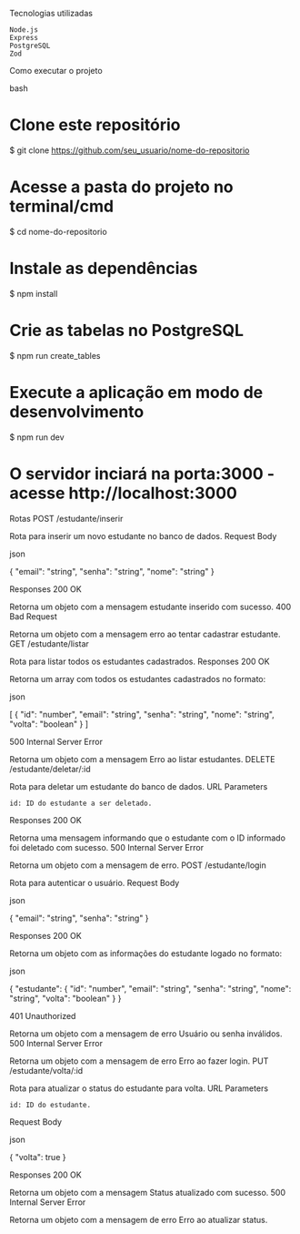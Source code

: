 <!-- Tecnologias utilizadas -->
Tecnologias utilizadas

    Node.js
    Express
    PostgreSQL
    Zod

<!-- Como executar o projeto -->
Como executar o projeto

bash

# Clone este repositório
$ git clone https://github.com/seu_usuario/nome-do-repositorio

# Acesse a pasta do projeto no terminal/cmd
$ cd nome-do-repositorio

# Instale as dependências
$ npm install

# Crie as tabelas no PostgreSQL
$ npm run create_tables

# Execute a aplicação em modo de desenvolvimento
$ npm run dev

# O servidor inciará na porta:3000 - acesse http://localhost:3000 

<!-- Rotas -->
Rotas
POST /estudante/inserir

Rota para inserir um novo estudante no banco de dados.
Request Body

json

{
  "email": "string",
  "senha": "string",
  "nome": "string"
}

Responses
200 OK

Retorna um objeto com a mensagem estudante inserido com sucesso.
400 Bad Request

Retorna um objeto com a mensagem erro ao tentar cadastrar estudante.
GET /estudante/listar

Rota para listar todos os estudantes cadastrados.
Responses
200 OK

Retorna um array com todos os estudantes cadastrados no formato:

json

[
  {
    "id": "number",
    "email": "string",
    "senha": "string",
    "nome": "string",
    "volta": "boolean"
  }
]

500 Internal Server Error

Retorna um objeto com a mensagem Erro ao listar estudantes.
DELETE /estudante/deletar/:id

Rota para deletar um estudante do banco de dados.
URL Parameters

    id: ID do estudante a ser deletado.


Responses
200 OK

Retorna uma mensagem informando que o estudante com o ID informado foi deletado com sucesso.
500 Internal Server Error

Retorna um objeto com a mensagem de erro.
POST /estudante/login

Rota para autenticar o usuário.
Request Body

json

{
  "email": "string",
  "senha": "string"
}

Responses
200 OK

Retorna um objeto com as informações do estudante logado no formato:

json

{
  "estudante": {
    "id": "number",
    "email": "string",
    "senha": "string",
    "nome": "string",
    "volta": "boolean"
  }
}

401 Unauthorized

Retorna um objeto com a mensagem de erro Usuário ou senha inválidos.
500 Internal Server Error

Retorna um objeto com a mensagem de erro Erro ao fazer login.
PUT /estudante/volta/:id

Rota para atualizar o status do estudante para volta.
URL Parameters

    id: ID do estudante.

Request Body

json

{
  "volta": true
}

Responses
200 OK

Retorna um objeto com a mensagem Status atualizado com sucesso.
500 Internal Server Error

Retorna um objeto com a mensagem de erro Erro ao atualizar status.
